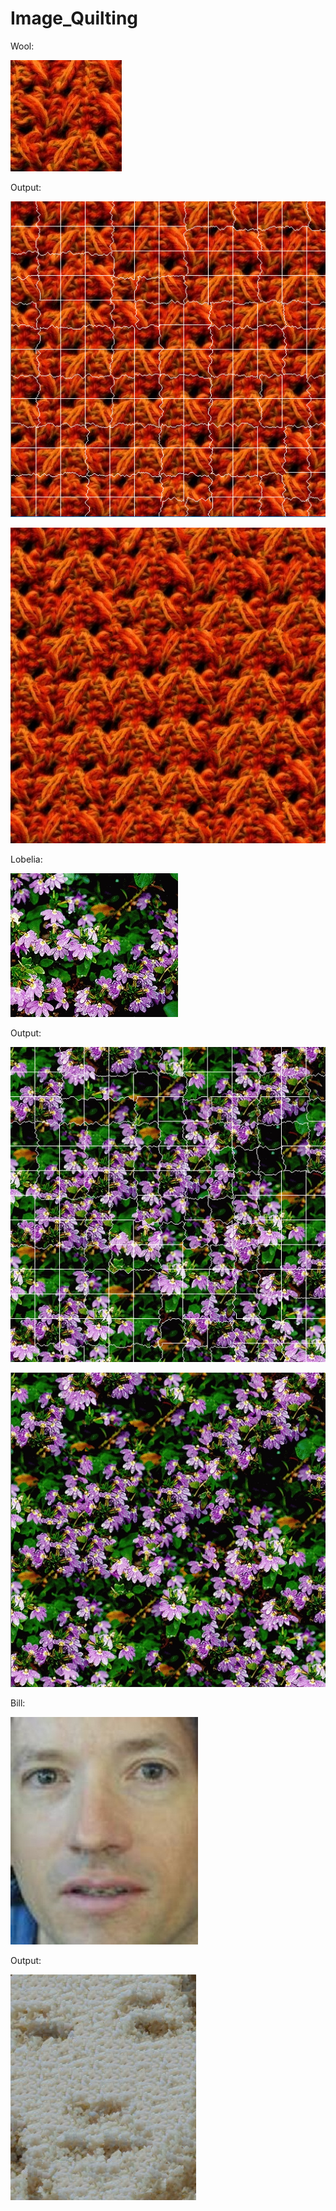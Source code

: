 # Image_Quilting

Wool:

![alt text](https://github.com/LYC0320/Image_Quilting/blob/master/Image_Quilting/texture/wool.bmp)

Output:

![alt text](https://github.com/LYC0320/Image_Quilting/blob/master/Results/Output02%20with%20cut.png)

![alt text](https://github.com/LYC0320/Image_Quilting/blob/master/Results/Output02.png)

Lobelia:

![alt text](https://github.com/LYC0320/Image_Quilting/blob/master/Image_Quilting/texture/lobelia.bmp)

Output:

![alt text](https://github.com/LYC0320/Image_Quilting/blob/master/Results/Output03%20with%20cut.png)

![alt text](https://github.com/LYC0320/Image_Quilting/blob/master/Results/Output03.png)

Bill:

![alt text](https://github.com/LYC0320/Image_Quilting/blob/master/Image_Quilting/texture/bill-big-big.jpg)

Output:

![alt text](https://github.com/LYC0320/Image_Quilting/blob/master/Results/bill2rice_30_0.3.png)
